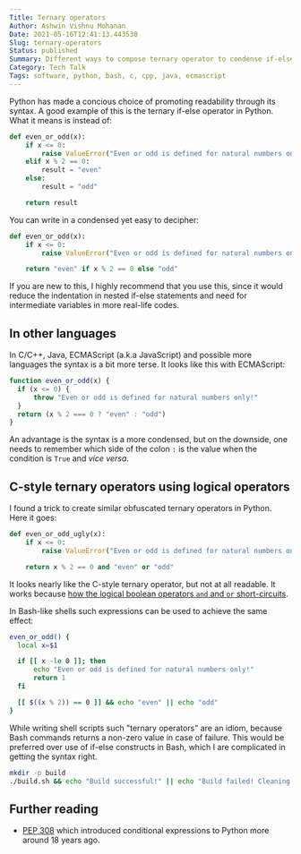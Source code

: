 ```yaml
---
Title: Ternary operators
Author: Ashwin Vishnu Mohanan
Date: 2021-05-16T12:41:13.443530
Slug: ternary-operators
Status: published
Summary: Different ways to compose ternary operator to condense if-else statements into expressions in several programming languages
Category: Tech Talk
Tags: software, python, bash, c, cpp, java, ecmascript
---
```


Python has made a concious choice of promoting readability through its syntax.
A good example of this is the ternary if-else operator in Python. What it means
is instead of:

```py
def even_or_odd(x):
    if x <= 0:
        raise ValueError("Even or odd is defined for natural numbers only!")
    elif x % 2 == 0:
        result = "even"
    else:
        result = "odd"

    return result
```

You can write in a condensed yet easy to decipher:

```python
def even_or_odd(x):
    if x <= 0:
        raise ValueError("Even or odd is defined for natural numbers only!")

    return "even" if x % 2 == 0 else "odd"
```

If you are new to this, I highly recommend that you use this, since it would
reduce the indentation in nested if-else statements and need for intermediate
variables in more real-life codes.

## In other languages

In C/C++, Java, ECMAScript (a.k.a JavaScript) and possible more languages the
syntax is a bit more terse. It looks like this with ECMAScript:

```javascript
function even_or_odd(x) {
  if (x <= 0) {
      throw "Even or odd is defined for natural numbers only!"
  }
  return (x % 2 === 0 ? "even" : "odd")
}
```

An advantage is the syntax is a more condensed, but on the downside, one needs
to remember which side of the colon `:` is the value when the condition is
`True` and _vice versa_.

## C-style ternary operators using logical operators

I found a trick to create similar obfuscated ternary operators in Python. Here it goes:

```python
def even_or_odd_ugly(x):
    if x <= 0:
        raise ValueError("Even or odd is defined for natural numbers only!")

    return x % 2 == 0 and "even" or "odd"
```

It looks nearly like the C-style ternary operator, but not at all readable. It
works because [how the logical boolean operators `and` and `or`
short-circuits][bool-py].

In Bash-like shells such expressions can be used to achieve the same effect:

```bash
even_or_odd() {
  local x=$1

  if [[ x -le 0 ]]; then
      echo "Even or odd is defined for natural numbers only!"
      return 1
  fi

  [[ $((x % 2)) == 0 ]] && echo "even" || echo "odd"
}
```

While writing shell scripts such "ternary operators" are an idiom, because Bash
commands returns a non-zero value in case of failure. This would be
preferred over use of if-else constructs in Bash, which I are complicated
in getting the syntax right.

```sh
mkdir -p build
./build.sh && echo "Build successful!" || echo "Build failed! Cleaning up ..." && rm -r build
```

## Further reading

- [PEP 308][308] which introduced conditional expressions to Python more around
  18 years ago.

[bool-py]: https://docs.python.org/3/library/stdtypes.html?#boolean-operations-and-or-not
[308]: https://www.python.org/dev/peps/pep-0308/
